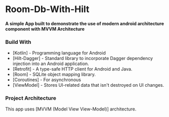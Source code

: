 # Room-Db-With-Hilt

#### A simple App built to demonstrate the use of modern android architecture component with MVVM Architecture

### Build With
- [Kotlin] - Programming language for Android
- [Hilt-Dagger] - Standard library to incorporate Dagger dependency injection into an Android application.
- [Retrofit] -  A type-safe HTTP client for Android and Java.
- [Room] - SQLite object mapping library.
- [Coroutines] - For asynchronous
- [ViewModel] - Stores UI-related data that isn't destroyed on UI changes.

### Project Architecture

This app uses [MVVM (Model View View-Model)] architecture.
